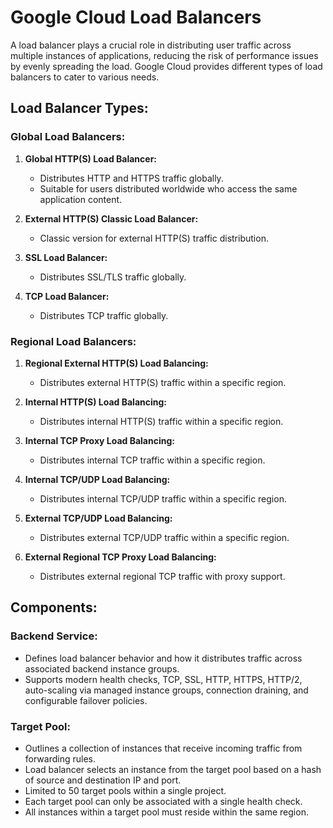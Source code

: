 # Google Cloud Load Balancers

A load balancer plays a crucial role in distributing user traffic across multiple instances of applications, reducing the risk of performance issues by evenly spreading the load. Google Cloud provides different types of load balancers to cater to various needs.

## Load Balancer Types:

### Global Load Balancers:

1. **Global HTTP(S) Load Balancer:**
   - Distributes HTTP and HTTPS traffic globally.
   - Suitable for users distributed worldwide who access the same application content.

2. **External HTTP(S) Classic Load Balancer:**
   - Classic version for external HTTP(S) traffic distribution.

3. **SSL Load Balancer:**
   - Distributes SSL/TLS traffic globally.

4. **TCP Load Balancer:**
   - Distributes TCP traffic globally.

### Regional Load Balancers:

1. **Regional External HTTP(S) Load Balancing:**
   - Distributes external HTTP(S) traffic within a specific region.

2. **Internal HTTP(S) Load Balancing:**
   - Distributes internal HTTP(S) traffic within a specific region.

3. **Internal TCP Proxy Load Balancing:**
   - Distributes internal TCP traffic within a specific region.

4. **Internal TCP/UDP Load Balancing:**
   - Distributes internal TCP/UDP traffic within a specific region.

5. **External TCP/UDP Load Balancing:**
   - Distributes external TCP/UDP traffic within a specific region.

6. **External Regional TCP Proxy Load Balancing:**
   - Distributes external regional TCP traffic with proxy support.

## Components:

### Backend Service:

- Defines load balancer behavior and how it distributes traffic across associated backend instance groups.
- Supports modern health checks, TCP, SSL, HTTP, HTTPS, HTTP/2, auto-scaling via managed instance groups, connection draining, and configurable failover policies.

### Target Pool:

- Outlines a collection of instances that receive incoming traffic from forwarding rules.
- Load balancer selects an instance from the target pool based on a hash of source and destination IP and port.
- Limited to 50 target pools within a single project.
- Each target pool can only be associated with a single health check.
- All instances within a target pool must reside within the same region.
